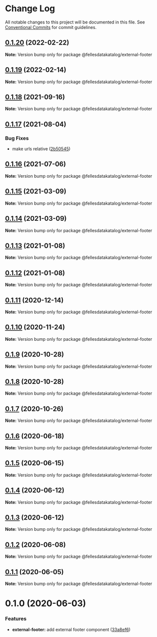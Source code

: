 # Change Log

All notable changes to this project will be documented in this file.
See [Conventional Commits](https://conventionalcommits.org) for commit guidelines.

## [0.1.20](https://github.com/fellesdatakatalog/fdk-kit/compare/@fellesdatakatalog/external-footer@0.1.19...@fellesdatakatalog/external-footer@0.1.20) (2022-02-22)

**Note:** Version bump only for package @fellesdatakatalog/external-footer





## [0.1.19](https://github.com/fellesdatakatalog/fdk-kit/compare/@fellesdatakatalog/external-footer@0.1.18...@fellesdatakatalog/external-footer@0.1.19) (2022-02-14)

**Note:** Version bump only for package @fellesdatakatalog/external-footer





## [0.1.18](https://github.com/fellesdatakatalog/fdk-kit/compare/@fellesdatakatalog/external-footer@0.1.17...@fellesdatakatalog/external-footer@0.1.18) (2021-09-16)

**Note:** Version bump only for package @fellesdatakatalog/external-footer





## [0.1.17](https://github.com/fellesdatakatalog/fdk-kit/compare/@fellesdatakatalog/external-footer@0.1.16...@fellesdatakatalog/external-footer@0.1.17) (2021-08-04)


### Bug Fixes

* make urls relative ([2b50545](https://github.com/fellesdatakatalog/fdk-kit/commit/2b505453aff415b061f3554dabed64b81bd0f0bd))





## [0.1.16](https://github.com/fellesdatakatalog/fdk-kit/compare/@fellesdatakatalog/external-footer@0.1.15...@fellesdatakatalog/external-footer@0.1.16) (2021-07-06)

**Note:** Version bump only for package @fellesdatakatalog/external-footer





## [0.1.15](https://github.com/fellesdatakatalog/fdk-kit/compare/@fellesdatakatalog/external-footer@0.1.14...@fellesdatakatalog/external-footer@0.1.15) (2021-03-09)

**Note:** Version bump only for package @fellesdatakatalog/external-footer





## [0.1.14](https://github.com/fellesdatakatalog/fdk-kit/compare/@fellesdatakatalog/external-footer@0.1.13...@fellesdatakatalog/external-footer@0.1.14) (2021-03-09)

**Note:** Version bump only for package @fellesdatakatalog/external-footer





## [0.1.13](https://github.com/fellesdatakatalog/fdk-kit/compare/@fellesdatakatalog/external-footer@0.1.12...@fellesdatakatalog/external-footer@0.1.13) (2021-01-08)

**Note:** Version bump only for package @fellesdatakatalog/external-footer





## [0.1.12](https://github.com/fellesdatakatalog/fdk-kit/compare/@fellesdatakatalog/external-footer@0.1.11...@fellesdatakatalog/external-footer@0.1.12) (2021-01-08)

**Note:** Version bump only for package @fellesdatakatalog/external-footer





## [0.1.11](https://github.com/fellesdatakatalog/fdk-kit/compare/@fellesdatakatalog/external-footer@0.1.10...@fellesdatakatalog/external-footer@0.1.11) (2020-12-14)

**Note:** Version bump only for package @fellesdatakatalog/external-footer





## [0.1.10](https://github.com/fellesdatakatalog/fdk-kit/compare/@fellesdatakatalog/external-footer@0.1.9...@fellesdatakatalog/external-footer@0.1.10) (2020-11-24)

**Note:** Version bump only for package @fellesdatakatalog/external-footer





## [0.1.9](https://github.com/fellesdatakatalog/fdk-kit/compare/@fellesdatakatalog/external-footer@0.1.8...@fellesdatakatalog/external-footer@0.1.9) (2020-10-28)

**Note:** Version bump only for package @fellesdatakatalog/external-footer





## [0.1.8](https://github.com/fellesdatakatalog/fdk-kit/compare/@fellesdatakatalog/external-footer@0.1.7...@fellesdatakatalog/external-footer@0.1.8) (2020-10-28)

**Note:** Version bump only for package @fellesdatakatalog/external-footer





## [0.1.7](https://github.com/fellesdatakatalog/fdk-kit/compare/@fellesdatakatalog/external-footer@0.1.6...@fellesdatakatalog/external-footer@0.1.7) (2020-10-26)

**Note:** Version bump only for package @fellesdatakatalog/external-footer





## [0.1.6](https://github.com/fellesdatakatalog/fdk-kit/compare/@fellesdatakatalog/external-footer@0.1.5...@fellesdatakatalog/external-footer@0.1.6) (2020-06-18)

**Note:** Version bump only for package @fellesdatakatalog/external-footer





## [0.1.5](https://github.com/fellesdatakatalog/fdk-kit/compare/@fellesdatakatalog/external-footer@0.1.4...@fellesdatakatalog/external-footer@0.1.5) (2020-06-15)

**Note:** Version bump only for package @fellesdatakatalog/external-footer





## [0.1.4](https://github.com/fellesdatakatalog/fdk-kit/compare/@fellesdatakatalog/external-footer@0.1.3...@fellesdatakatalog/external-footer@0.1.4) (2020-06-12)

**Note:** Version bump only for package @fellesdatakatalog/external-footer





## [0.1.3](https://github.com/fellesdatakatalog/fdk-kit/compare/@fellesdatakatalog/external-footer@0.1.2...@fellesdatakatalog/external-footer@0.1.3) (2020-06-12)

**Note:** Version bump only for package @fellesdatakatalog/external-footer





## [0.1.2](https://github.com/fellesdatakatalog/fdk-kit/compare/@fellesdatakatalog/external-footer@0.1.1...@fellesdatakatalog/external-footer@0.1.2) (2020-06-08)

**Note:** Version bump only for package @fellesdatakatalog/external-footer





## [0.1.1](https://github.com/fellesdatakatalog/fdk-kit/compare/@fellesdatakatalog/external-footer@0.1.0...@fellesdatakatalog/external-footer@0.1.1) (2020-06-05)

**Note:** Version bump only for package @fellesdatakatalog/external-footer





# 0.1.0 (2020-06-03)


### Features

* **external-footer:** add external footer component ([33a8ef6](https://github.com/fellesdatakatalog/fdk-kit/commit/33a8ef65ef8ca37bccfae4b0c14fa226b25cc8e9))
